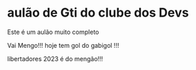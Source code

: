 # aulão de Gti do clube dos Devs

Este é um aulão muito completo 

Vai Mengo!!!
hoje tem gol do gabigol !!!

libertadores 2023 é do mengão!!!